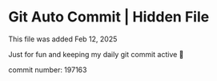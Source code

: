 # Git Auto Commit | Hidden File

This file was added Feb 12, 2025

Just for fun and keeping my daily git commit active 🤪

commit number: 197163
